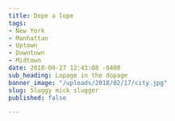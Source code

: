 ```yaml
---
title: Dope a lope
tags:
- New York
- Manhattan
- Uptown
- Downtown
- Midtown
date: 2018-09-27 12:43:08 -0400
sub_heading: Lopage in the dopage
banner_image: "/uploads/2018/02/17/city.jpg"
slug: Sluggy mick slugger
published: false

---
```

